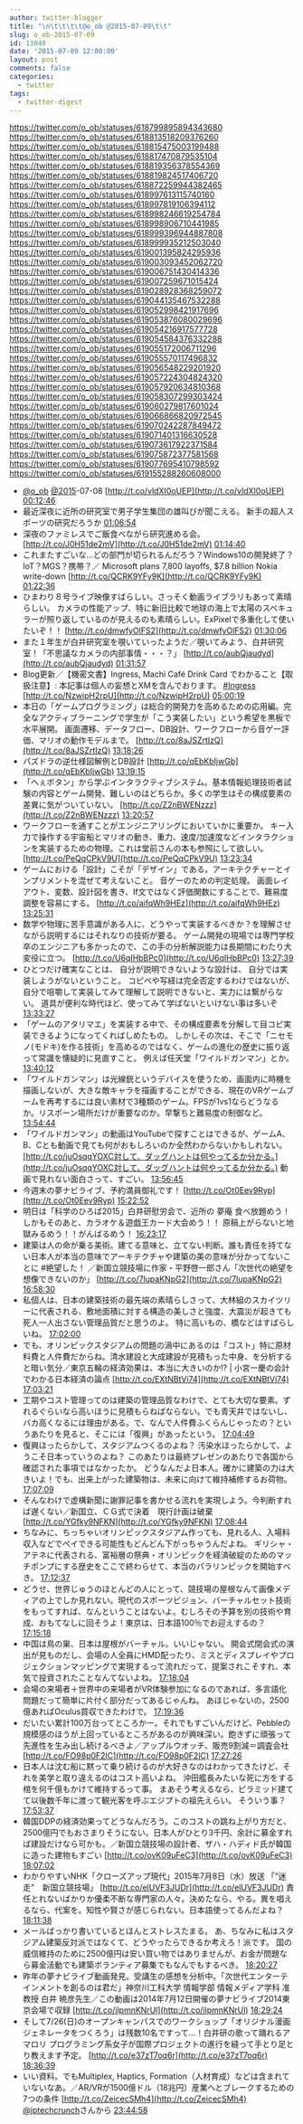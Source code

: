 ```yaml
---
author: twitter-blogger
title: "\n\t\t\t\t@o_ob @2015-07-09\t\t"
slug: o_ob-2015-07-09
id: 13048
date: '2015-07-09 12:00:00'
layout: post
comments: false
categories:
  - twitter
tags:
  - twitter-digest
---
```


https://twitter.com/o_ob/statuses/618799895894343680 https://twitter.com/o_ob/statuses/618813518209376260 https://twitter.com/o_ob/statuses/618815475003199488 https://twitter.com/o_ob/statuses/618817470879535104 https://twitter.com/o_ob/statuses/618819356378554369 https://twitter.com/o_ob/statuses/618819824517406720 https://twitter.com/o_ob/statuses/618872259944382465 https://twitter.com/o_ob/statuses/618997613115740160 https://twitter.com/o_ob/statuses/618997819106394112 https://twitter.com/o_ob/statuses/618998246619254784 https://twitter.com/o_ob/statuses/618998906710441985 https://twitter.com/o_ob/statuses/618999396944887808 https://twitter.com/o_ob/statuses/618999935212503040 https://twitter.com/o_ob/statuses/619001395824295936 https://twitter.com/o_ob/statuses/619003093452062720 https://twitter.com/o_ob/statuses/619006751430414336 https://twitter.com/o_ob/statuses/619007259671015424 https://twitter.com/o_ob/statuses/619028928368259072 https://twitter.com/o_ob/statuses/619044135467532288 https://twitter.com/o_ob/statuses/619052998421917696 https://twitter.com/o_ob/statuses/619053876080029696 https://twitter.com/o_ob/statuses/619054216917577728 https://twitter.com/o_ob/statuses/619054584376332288 https://twitter.com/o_ob/statuses/619055172006711296 https://twitter.com/o_ob/statuses/619055570117496832 https://twitter.com/o_ob/statuses/619056548229201920 https://twitter.com/o_ob/statuses/619057224304824320 https://twitter.com/o_ob/statuses/619057920634810368 https://twitter.com/o_ob/statuses/619058307299303424 https://twitter.com/o_ob/statuses/619060279817601024 https://twitter.com/o_ob/statuses/619066866820972545 https://twitter.com/o_ob/statuses/619070242287849472 https://twitter.com/o_ob/statuses/619071401316630528 https://twitter.com/o_ob/statuses/619073617922371584 https://twitter.com/o_ob/statuses/619075872377581568 https://twitter.com/o_ob/statuses/619077695410798592 https://twitter.com/o_ob/statuses/619155288260608000  

*   [@o_ob](https://twitter.com/o_ob) [@2015](https://twitter.com/2015)-07-08 [http://t.co/vldXI0oUEP](http://t.co/vldXI0oUEP) [00:12:46](https://twitter.com/o_ob/statuses/618799895894343680)
*   最近深夜に近所の研究室で男子学生集団の雄叫びが聞こえる。 新手の超人スポーツの研究だろうか [01:06:54](https://twitter.com/o_ob/statuses/618813518209376260)
*   深夜のファミレスでご飯食べながら研究進める会。 [http://t.co/J0H51de2mV](http://t.co/J0H51de2mV) [01:14:40](https://twitter.com/o_ob/statuses/618815475003199488)
*   これまたすごいな…どの部門が切られるんだろう？Windows10の開発終了？IoT？MGS？携帯？／ Microsoft plans 7,800 layoffs, $7.8 billion Nokia write-down [http://t.co/QCRK9YFy9K](http://t.co/QCRK9YFy9K) [01:22:36](https://twitter.com/o_ob/statuses/618817470879535104)
*   ひまわり８号ライブ映像すばらしい。さっそく動画ライブラリもあって素晴らしい。 カメラの性能アップ、特に新旧比較で地球の海上で太陽のスペキュラーが照り返しているのが見えるのも素晴らしい。ExPixelで多重化して使いたいぞ！！ [http://t.co/dmwfyOlFS2](http://t.co/dmwfyOlFS2) [01:30:06](https://twitter.com/o_ob/statuses/618819356378554369)
*   また１年生が白井研究室を覗いていったようだ／覗いてみよう、白井研究室！「不思議なカメラの内部事情・・・？」 [http://t.co/aubQjaudyd](http://t.co/aubQjaudyd) [01:31:57](https://twitter.com/o_ob/statuses/618819824517406720)
*   Blog更新／【機密文書】Ingress, Machi Café Drink Card でわかること【取扱注意】: 本記事は個人の妄想とXMを含んでおります。 [#Ingress](https://twitter.com/search?q=%23Ingress&src=hash) [http://t.co/NzwipH2rpU](http://t.co/NzwipH2rpU) [05:00:19](https://twitter.com/o_ob/statuses/618872259944382465)
*   本日の「ゲームプログラミング」は総合的開発力を高めるための応用編。完全なアクティブラーニングで学生が「こう実装したい」という希望を黒板で水平展開。 画面遷移、データフロー、DB設計、ワークフローから音ゲー評価、マリオの動作モデルまで。 [http://t.co/8aJSZrtIzQ](http://t.co/8aJSZrtIzQ) [13:18:26](https://twitter.com/o_ob/statuses/618997613115740160)
*   パズドラの逆仕様図解例とDB設計 [http://t.co/qEbKbIjwGb](http://t.co/qEbKbIjwGb) [13:19:15](https://twitter.com/o_ob/statuses/618997819106394112)
*   「へぇボタン」から学ぶインタラクティブシステム。基本情報処理技術者試験の内容とゲーム開発、難しいのはどちらか。多くの学生はその構成要素の差異に気がついていない。 [http://t.co/Z2nBWENzzz](http://t.co/Z2nBWENzzz) [13:20:57](https://twitter.com/o_ob/statuses/618998246619254784)
*   ワークフローを通すことがエンジニアリングにおいていかに重要か。 キー入力で操作する宇宙船とマリオの動き、重力、速度/加速度などインタラクションを実装するための物理。これは堂前さんの本も参照にして欲しい。 [http://t.co/PeQqCPkV9U](http://t.co/PeQqCPkV9U) [13:23:34](https://twitter.com/o_ob/statuses/618998906710441985)
*   ゲームにおける「設計」こそが「デザイン」である。アーキテクチャーとインプリメントを混ぜて考えないこと。 音ゲーのための判定処理。 画面レイアウト、変数、設計図を書き、If文ではなく評価関数にすることで、難易度調整を容易にする。 [http://t.co/aifqWh9HEz](http://t.co/aifqWh9HEz) [13:25:31](https://twitter.com/o_ob/statuses/618999396944887808)
*   数学や物理に苦手意識がある人に、どうやって実装するべきか？を理解させながら説明するにはそれなりの技術が要る。 ゲーム開発の現場では専門学校卒のエンジニアも多かったので、この手の分析解説能力は長期間にわたり大変役に立つ。 [http://t.co/U6qIHbBPc0](http://t.co/U6qIHbBPc0) [13:27:39](https://twitter.com/o_ob/statuses/618999935212503040)
*   ひとつだけ確実なことは、 自分が説明できないような設計は、 自分では実装しようがないということ。 コピペや写経は完全否定するわけではないが、自分で咀嚼して実装してみて理解して説明できないと、実力には繋がらない。 道具が便利な時代ほど、使ってみて学ばないといけない事は多いぞ [13:33:27](https://twitter.com/o_ob/statuses/619001395824295936)
*   「ゲームのアタリマエ」を実装する中で、その構成要素を分解して目コピ実装できるようになってくればしめたもの。 しかしその次は、そこで「ニセモノ(モドキ)を作る技術」を高めるのではなく、ゲームの進化の歴史に振り返って常識を懐疑的に見直すこと。 例えば任天堂「ワイルドガンマン」とか。 [13:40:12](https://twitter.com/o_ob/statuses/619003093452062720)
*   「ワイルドガンマン」は光線銃というデバイスを使うため、画面内に時機を描画しないが、大きな敵キャラを描画することができる、現在のVRゲームブームを再考するには良い素材で3種類のゲーム。FPSが1vs1ならどうなるか。リスポーン場所だけが重要なのか。早撃ちと難易度の制御など。 [13:54:44](https://twitter.com/o_ob/statuses/619006751430414336)
*   「ワイルドガンマン」の動画はYouTubeで探すことはできるが、ゲームA、B、Cとも動画で見ても何がおもしろいのか全然わからないかもしれない。 [http://t.co/juOsqqYOXC対して、ダッグハントは何やってるか分かる。](http://t.co/juOsqqYOXC対して、ダッグハントは何やってるか分かる。) 動画で見れない面白さって、すごい。 [13:56:45](https://twitter.com/o_ob/statuses/619007259671015424)
*   今週末の夢ナビライブ、予約満員御礼です！ [http://t.co/Ot0Eev9Ryp](http://t.co/Ot0Eev9Ryp) [15:22:52](https://twitter.com/o_ob/statuses/619028928368259072)
*   明日は「科学のひろば2015」白井研慰労会で、近所の 夢庵 食べ放題めう！ しかもそのあと、カラオケ＆遊戯王カード大会めう！！ 原稿上がらないと地獄みるめう！！がんばるめう！ [16:23:17](https://twitter.com/o_ob/statuses/619044135467532288)
*   建築は人の命が乗る美術。建てる意味と、立てない判断。誰も責任を持てない日本人が本当の意味でアーキテクチャや建築の美の意味が分かってないことに #絶望した！ ／新国立競技場に作家・平野啓一郎さん「次世代の絶望を想像できないのか」 [http://t.co/7lupaKNpG2](http://t.co/7lupaKNpG2) [16:58:30](https://twitter.com/o_ob/statuses/619052998421917696)
*   私個人は、日本の建築技術の最先端の素晴らしさって、大林組のスカイツリーに代表される、敷地面積に対する構造の美しさと強度、大震災が起きても死人一人出さない管理品質だと思うのよ。 特に高いもの、橋などはすばらしいね。 [17:02:00](https://twitter.com/o_ob/statuses/619053876080029696)
*   でも、オリンピックスタジアムの問題の渦中にあるのは「コスト」特に原材料費と人件費だからね。清水建設と大成建設が見積もった中身、を分析すると暗い気分／東京五輪の経済効果は、本当に大きいのか!? | 小宮一慶の会計でわかる日本経済の論点 [http://t.co/EXtNBtVi74](http://t.co/EXtNBtVi74) [17:03:21](https://twitter.com/o_ob/statuses/619054216917577728)
*   工期やコスト管理ってのは建築の管理品質なわけで、とても大切な要素。ずれるぐらいなら高いほうに見積もらねばならない。でも青天井ではないし、バカ高くなるには理由がある。で、なんで人件費ふくらんじゃったの？というあたりを見ると、そこには「復興」があったという。 [17:04:49](https://twitter.com/o_ob/statuses/619054584376332288)
*   復興ほったらかして、スタジアムつくるのよね？ 汚染水ほったらかして、ようこそ日本っていうのよね？ このあたりは最終プレゼンのあたりで各国から確認された事項ではなかったか。 どうなんだよ日本人。確かに建築の力は大きいよ！でも、出来上がった建築物は、未来に向けて維持補修するお荷物。 [17:07:09](https://twitter.com/o_ob/statuses/619055172006711296)
*   そんなわけで虚構新聞に謝罪記事を書かせる流れを実現しよう。今判断すれば遅くない／新国立、ＣＧ式で決着　現行計画は破棄 [http://t.co/YGfky9NFKN](http://t.co/YGfky9NFKN) [17:08:44](https://twitter.com/o_ob/statuses/619055570117496832)
*   ちなみに、ちっちゃいオリンピックスタジアム作っても、見れる人、入場料収入などでペイできる可能性もどんどん下がっちゃうんだよね。 ギリシャ・アテネに代表される、富裕層の祭典・オリンピックを経済破綻のためのマッチポンプにする歴史をここで終わらせて、本当のパラリンピックを開始すべき。 [17:12:37](https://twitter.com/o_ob/statuses/619056548229201920)
*   どうせ、世界じゅうのほとんどの人にとって、競技場の屋根なんて画像メディアの上でしか見れない。現代のスポーツビジョン、バーチャルセット技術をもってすれば、なんということはないよ。むしろその予算を別の技術や育成、おもてなしに回そうよ！東京は、日本語100％でお迎えするの？ [17:15:18](https://twitter.com/o_ob/statuses/619057224304824320)
*   中国は鳥の巣、日本は屋根がバーチャル。いいじゃない。 開会式閉会式の演出が見ものだし、会場の人全員にHMD配ったり、ミスとディスプレイやプロジェクションマッピングで実現するって流れだって、提案されこそすれ、本気で投資されたことなんてないよね。 [17:18:04](https://twitter.com/o_ob/statuses/619057920634810368)
*   会場の来場者＋世界中の来場者がVR体験参加になるのであれば、多言語化問題だって簡単に片付く部分だってあるじゃんね。 あほじゃないの。2500億あればOculus買収できたわけで。 [17:19:36](https://twitter.com/o_ob/statuses/619058307299303424)
*   だいたい累計100万台ってところかー。それでもすごいんだけど、Pebbleの規模感のほうが上回っているところがあるのが興味深い。飽きずに頑張って先進性を生み出し続けるべきよ／アップルウオッチ、販売9割減＝調査会社 [http://t.co/FO98p0F2lC](http://t.co/FO98p0F2lC) [17:27:26](https://twitter.com/o_ob/statuses/619060279817601024)
*   日本人は沈む船に黙って乗り続けるのが大好きなのはわかってきたけど、それを美学と取り違えるのはコスト高いよね。 沖田艦長みたいな死に方をする棺を何千億もかけて維持するって事。 まあそう考えるなら、ピラミッド建てて以後数千年に渡って観光客を呼ぶエジプトの祖先えらい。 そういう事？ [17:53:37](https://twitter.com/o_ob/statuses/619066866820972545)
*   韓国DDPの経済効果ってどうなんだろう。このコストの跳ね上がり方だと、2500億円でもおさまりそうにない。日本人がひとり3千円、余計に募金すれば建設だけなら可かも。／新国立競技場の設計者、ザハ・ハディド氏が韓国に造った建物もすごい [http://t.co/ovK09uFeC3](http://t.co/ovK09uFeC3) [18:07:02](https://twitter.com/o_ob/statuses/619070242287849472)
*   わかりやすいNHK「クローズアップ現代」2015年7月8日（水）放送 「“迷走”　新国立競技場」 [http://t.co/elUVF3JUDr](http://t.co/elUVF3JUDr) 責任とれないばかりか優柔不断な専門家の人々。決めたなら、やる。異を唱えるなら、代案を。知性や賢さが感じられない。日本語使ってるんだよね？ [18:11:38](https://twitter.com/o_ob/statuses/619071401316630528)
*   メールばっかり書いているとほんとストレスたまる。 あ、ちなみに私はスタジアム建築反対派ではなくて、どうやったらできるか考えろ！派です。 国の威信維持のために2500億円は安い買い物ではありませんが、お金が問題なら募金活動でも建築ボランティア募集でもなんでもするべき。 [18:20:27](https://twitter.com/o_ob/statuses/619073617922371584)
*   昨年の夢ナビライブ動画発見。受講生の感想を分析中。「次世代エンターテインメントを創るのは君だ」神奈川工科大学 情報学部 情報メディア学科 准教授 白井 暁彦先生／この動画は2014年7月12日開催の夢ナビライブ2014東京会場で収録 [http://t.co/ilpmnKNrUl](http://t.co/ilpmnKNrUl) [18:29:24](https://twitter.com/o_ob/statuses/619075872377581568)
*   そして7/26(日)のオープンキャンパスでのワークショップ「オリジナル漫画ジェネレータをつくろう」は残数10名ですって…！白井研の歌って踊れるアマロリ プログラミング系女子が国際プロジェクトの進行を縫って手とり足とり教えます予定。 [http://t.co/e37zT7oq6r](http://t.co/e37zT7oq6r) [18:36:39](https://twitter.com/o_ob/statuses/619077695410798592)
*   いい資料。でもMultiplex, Haptics, Formation（人材育成）などは含まれていないなあ。／AR/VRが1500億ドル（18兆円）産業へとブレークするための7つの条件 [http://t.co/ZeicecSMh4](http://t.co/ZeicecSMh4) [@jptechcrunch](https://twitter.com/jptechcrunch)さんから [23:44:58](https://twitter.com/o_ob/statuses/619155288260608000)